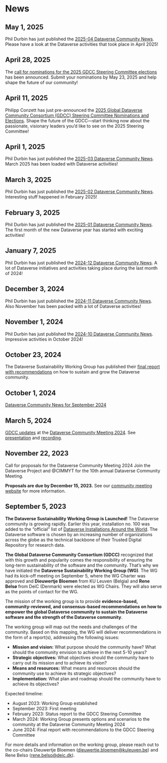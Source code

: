 # News
## May 1, 2025
Phil Durbin has just published the [2025-04 Dataverse Community News](https://groups.google.com/g/dataverse-community/c/_W7Uo_d6iTY). Please have a look at the Dataverse activities that took place in April 2025!

## April 28, 2025
The [call for nominations for the 2025 GDCC Steering Committee elections](https://groups.google.com/g/dataverse-community/c/5yjMwiSY9bg) has been announced. Submit your nominations by May 23, 2025 and help shape the future of our community!

## April 11, 2025
Philipp Conzett has just pre-announced the [2025 Global Dataverse Community Consortium (GDCC) Steering Committee Nominations and Elections](https://groups.google.com/g/dataverse-community/c/Za5uTgWR5i4). Shape the future of the GDCC—start thinking now about the passionate, visionary leaders you’d like to see on the 2025 Steering Committee!

## April 1, 2025
Phil Durbin has just published the [2025-03 Dataverse Community News](https://groups.google.com/g/dataverse-community/c/19vqRHB9vss). March 2025 has been loaded with Dataverse activities!

## March 3, 2025
Phil Durbin has just published the [2025-02 Dataverse Community News](https://groups.google.com/g/dataverse-community/c/aYgmpI5Q6_I). Interesting stuff happened in February 2025!

## February 3, 2025
Phil Durbin has just published the [2025-01 Dataverse Community News](https://groups.google.com/g/dataverse-community/c/VQVfZdYlfSU). The first month of the new Dataverse year has started with exciting activities!

## January 7, 2025
Phil Durbin has just published the [2024-12 Dataverse Community News](https://groups.google.com/g/dataverse-community/c/W4lIQgtkcu4). A lot of Dataverse initiatives and activities taking place during the last month of 2024!

## December 3, 2024
Phil Durbin has just published the [2024-11 Dataverse Community News](https://groups.google.com/g/dataverse-community/c/Rt0F_vQwADU). Also November has been packed with a lot of Dataverse activities!

## November 1, 2024
Phil Durbin has just published the [2024-10 Dataverse Community News](https://groups.google.com/g/dataverse-community/c/Td7xKb80hlI). Impressive activities in October 2024!

## October 23, 2024
The Dataverse Sustainability Working Group has published their [final report with recommendations](https://doi.org/10.5281/zenodo.13981770) on how to sustain and grow the Dataverse community.

## October 1, 2024
[Dataverse Community News for September 2024](https://groups.google.com/g/dataverse-community/c/xDg8Sq5kqqQ)

## March 5, 2024
[GDCC updates](https://dcm2024.sched.com/event/1YRwK/gdcc-updates?iframe=no&w=100%&sidebar=yes&bg=no) at the [Dataverse Community Meeting 2024](https://sites.harvard.edu/dcm2024/). 
See [presentation](https://osf.io/pq93n) and [recording](https://www.youtube.com/embed/LA1BbkV3Efk?start=5849).

## November 22, 2023
Call for proposals for the Dataverse Community Meeting 2024
Join the Dataverse Project and @CIMMYT for the 10th annual Dataverse Community Meeting.

**Proposals are due by December 15, 2023.**
See our [community meeting website](https://sites.harvard.edu/dcm2024/proposals/) for more information.


## September 5, 2023
**The Dataverse Sustainability Working Group is Launched!**
The Dataverse community is growing rapidly. Earlier this year, installation no. 100 was added to the “official” list of [Dataverse Installations Around the World](https://dataverse.org/installations). The Dataverse software is chosen by an increasing number of organizations across the globe as the technical backbone of their Trusted Digital Repository for research data.

**The Global Dataverse Community Consortium (GDCC)** recognized that with this growth and popularity comes the responsibility of ensuring the long-term sustainability of the software and the community. That’s why we have initiated the **Dataverse Sustainability Working Group (WG)**. The WG had its kick-off meeting on September 5, where the WG Charter was approved and **Dieuwertje Bloemen** from KU Leuven (Belgia) and **Rene Belsø** from DeiC (Denmark) were elected as WG Chairs. They will also serve as the points of contact for the WG.

The mission of the working group is to provide **evidence-based, community-reviewed, and consensus-based recommendations on how to empower the global Dataverse community to sustain the Dataverse software and the strength of the Dataverse community**.

The working group will map out the needs and challenges of the community. Based on this mapping, the WG will deliver recommendations in the form of a report(s), addressing the following issues:
- **Mission and vision:** What purpose should the community have? What should the community envision to achieve in the next 5-10 years?
- **Strategic objectives:** What objectives should the community have to carry out its mission and to achieve its vision?
- **Means and resources:** What means and resources should the community use to achieve its strategic objectives?
- **Implementation:** What plan and roadmap should the community have to achieve its objectives?

Expected timeline:
- August 2023: Working Group established
- September 2023: First meeting
- February 2023: Status report to the GDCC Steering Committee
- March 2024: Working Group presents options and scenarios to the community at the Dataverse Community Meeting 2024
- June 2024: Final report with recommendations to the GDCC Steering Committee

For more details and information on the working group, please reach out to the co-chairs Dieuwertje Bloemen (dieuwertje.bloemen@kuleuven.be) and Rene Belso (rene.belso@deic.dk).
